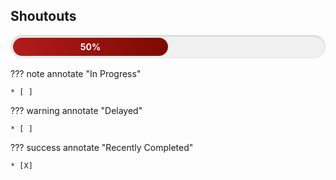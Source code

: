 ## Shoutouts
<div style="border-radius: 20px; background: #f0f0f0; padding: 4px; box-shadow: inset 0 1px 3px rgba(0,0,0,0.2); margin-bottom: 1rem;">
  <div style="
    width: 50%;
    background: linear-gradient(90deg, #b31b1b, #7c0a02);
    color: white;
    text-align: center;
    padding: 6px 0;
    font-weight: bold;
    border-radius: 15px;
    transition: width 0.5s ease-in-out;
  ">
    50%
  </div>
</div>

??? note annotate "In Progress"
    
    * [ ] 


??? warning annotate "Delayed"
    
    * [ ] 

??? success annotate "Recently Completed"
    
    * [X] 
